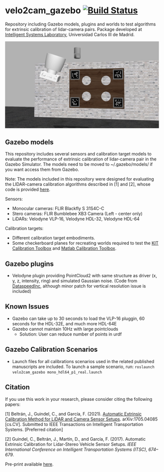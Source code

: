 # velo2cam_gazebo [![Build Status](http://build.ros.org/buildStatus/icon?job=Kdev__velo2cam_calibration__ubuntu_xenial_amd64)](http://build.ros.org/view/Kdev/job/Kdev__velo2cam_calibration__ubuntu_xenial_amd64)
Repository including Gazebo models, plugins and worlds to test algorithms for extrinsic calibration of lidar-camera pairs. Package developed at [Intelligent Systems Laboratory](http://www.uc3m.es/islab), Universidad Carlos III de Madrid.

![gazebo screenshot](screenshots/velo2cam_calibration_setup.png)

## Gazebo models
This repository includes several sensors and calibration target models to evaluate the performance of extrinsic calibration of lidar-camera pair in the Gazebo Simulator. The models need to be moved to ~/.gazebo/models/ if you want access them from Gazebo.

Note: The models included in this repository were designed for evaluating the LIDAR-camera calibration algorithms described in [1] and [2], whose code is provided [here](https://github.com/beltransen/velo2cam_calibration).

Sensors:

* Monocular cameras: FLIR Blackfly S 31S4C-C
* Stero cameras: FLIR Bumblebee XB3 Camera (Left - center only)
* LiDARs: Velodyne VLP-16, Velodyne HDL-32, Velodyne HDL-64

Calibration targets:

* Different calibration target embodiments.
* Some checkerboard planes for recreating worlds required to test the [KIT Calibration Toolbox](http://www.cvlibs.net/software/calibration/) and [Matlab Calibration Toolbox](https://es.mathworks.com/help/lidar/ug/lidarcameracalibrationexample.html).

## Gazebo plugins
* Velodyne plugin providing PointCloud2 with same structure as driver (x, y, z, intensity, ring) and simulated Gaussian noise. (Code from [DataspeedInc](https://bitbucket.org/DataspeedInc/velodyne_simulator), although minor patch for vertical resolution issue is included)

## Known Issues
* Gazebo can take up to 30 seconds to load the VLP-16 pluggin, 60 seconds for the HDL-32E, and much more HDL-64E
* Gazebo cannot maintain 10Hz with large pointclouds
    * Solution: User can reduce number of points in urdf

## Gazebo Calibration Scenarios
* Launch files for all calibrations scenarios used in the related published manuscripts are included. To launch a sample scenario, run:
	```roslaunch velo2cam_gazebo mono_hdl64_p1_real.launch```

## Citation
If you use this work in your research, please consider citing the following papers:

[1] Beltrán, J., Guindel, C., and García, F. (2021). [Automatic Extrinsic Calibration Method for LiDAR and Camera Sensor Setups](https://arxiv.org/abs/1705.04085). arXiv:1705.04085 [cs.CV]. Submitted to IEEE Transactions on Intelligent Transportation Systems. [Preferred citation]

[2] Guindel, C., Beltrán, J., Martín, D., and García, F. (2017).  Automatic Extrinsic Calibration for Lidar-Stereo Vehicle Sensor Setups. *IEEE International Conference on Intelligent Transportation Systems (ITSC), 674–679*.

Pre-print available [here](https://arxiv.org/abs/1705.04085).

